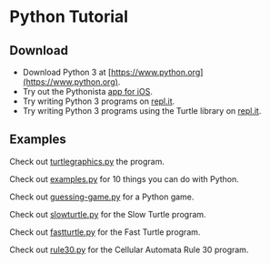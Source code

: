 # Python Tutorial

## Download

* Download Python 3 at [https://www.python.org](https://www.python.org).
* Try out the Pythonista [app for iOS](https://apps.apple.com/us/app/pythonista-3/id1085978097).
* Try writing Python 3 programs on [repl.it](https://repl.it/languages/python3/).
* Try writing Python 3 programs using the Turtle library on [repl.it](https://repl.it/languages/python_turtle).

## Examples

Check out [turtlegraphics.py](turtlegraphics.py) the program.

Check out [examples.py](examples.py) for 10 things you can do with Python.

Check out [guessing-game.py](guessing-game.py) for a Python game.

Check out [slowturtle.py](slowturtle.py) for the Slow Turtle program.

Check out [fastturtle.py](fastturtle.py) for the Fast Turtle program.

Check out [rule30.py](rule30.py) for the Cellular Automata Rule 30 program.
